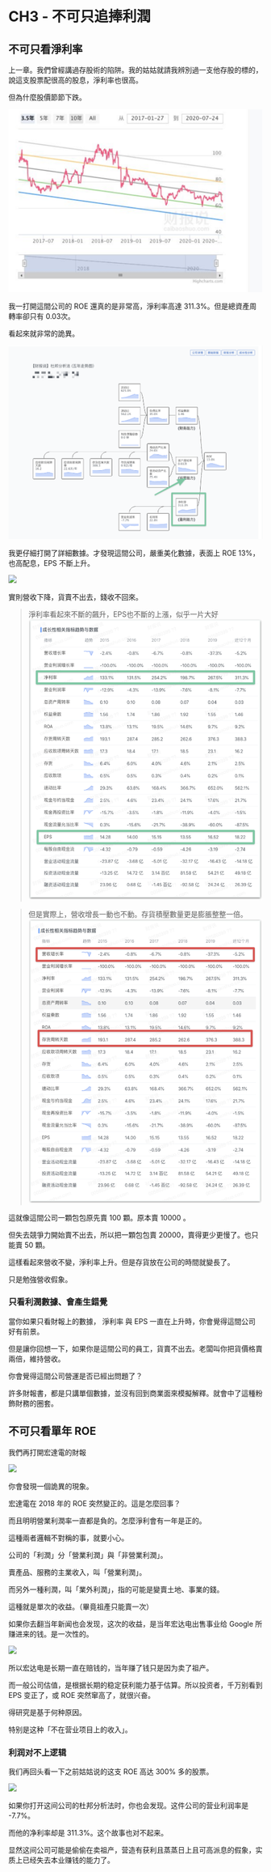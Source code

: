 # CH3 - 不可只追捧利潤

## 不可只看淨利率

上一章。我們曾經講過存股術的陷阱。我的姑姑就請我辨別過一支他存股的標的，說這支股票配很高的股息，淨利率也很高。

但為什麼股價節節下跌。

![](images/yd.png)

我一打開這間公司的 ROE 還真的是非常高，淨利率高達 311.3%。但是總資產周轉率卻只有 0.03次。

看起來就非常的詭異。

![](images/yd-roe.png)

我更仔細打開了詳細數據。才發現這間公司，嚴重美化數據，表面上 ROE 13%，也高配息，EPS 不斷上升。

![](https://cln.sh/iKDH3Z+)

實則營收下降，貨賣不出去，錢收不回來。

> 淨利率看起來不斷的飆升，EPS也不斷的上漲，似乎一片大好
![](images/yd-01.png)

> 但是實際上，營收增長一動也不動。存貨積壓數量更是膨脹整整一倍。
![](images/yd-02.png)

這就像這間公司一顆包包原先賣 100 顆。原本賣 10000 。

但失去競爭力開始賣不出去，所以把一顆包包賣 20000，賣得更少更慢了。也只能賣 50 顆。

這樣看起來營收不變，淨利率上升。但是存貨放在公司的時間就變長了。

只是勉強營收假象。

### 只看利潤數據、會產生錯覺

當你如果只看財報上的數據， 淨利率 與 EPS 一直在上升時，你會覺得這間公司好有前景。

但是讓你回想一下，如果你是這間公司的員工，貨賣不出去。老闆叫你把貨價格賣兩倍，維持營收。

你會覺得這間公司營運是否已經出問題了？

許多財報書，都是只講單個數據，並沒有回到商業面來模擬解釋。就會中了這種粉飾財務的圈套。

## 不可只看單年 ROE

我們再打開宏達電的財報

![](https://cln.sh/6vNiXp+)

你會發現一個詭異的現象。

宏達電在 2018 年的 ROE 突然變正的。這是怎麼回事？

而且明明營業利潤率一直都是負的。怎麼淨利會有一年是正的。

這種兩者邏輯不對稱的事，就要小心。

公司的「利潤」分「營業利潤」與「非營業利潤」。

賣產品、服務的主業收入，叫「營業利潤」。

而另外一種利潤，叫「業外利潤」，指的可能是變賣土地、事業的錢。

這種就是單次的收益。（畢竟祖產只能賣一次）

如果你去翻当年新闻也会发现，这次的收益，是当年宏达电出售事业给 Google 所赚进来的钱。是一次性的。

![](https://cln.sh/9BjkRw+)

所以宏达电是长期一直在赔钱的，当年赚了钱只是因为卖了祖产。

而一般公司估值，是根据长期的稳定获利能力基于估算。所以投资者，千万别看到 EPS 变正了，或 ROE 突然窜高了，就很兴奋。

得研究是基于何种原因。

特别是这种「不在营业项目上的收入」。

### 利润对不上逻辑

我们再回头看一下之前姑姑说的这支 ROE 高达 300% 多的股票。

![](https://cln.sh/iKDH3Z+)

如果你打开这间公司的杜邦分析法时，你也会发现。这件公司的营业利润率是 -7.7%。

而他的净利率却是 311.3%。这个故事也对不起来。

显然这间公司可能是偷偷在卖祖产，营造有获利且蒸蒸日上且可高派息的假象，实质上已经失去本业赚钱的能力了。
